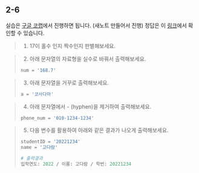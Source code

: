 ## 2-6 

실습은 [구글 코랩](https://colab.research.google.com/)에서 진행하면 됩니다. (새노트 만들어서 진행) 정답은 이 [링크](https://colab.research.google.com/drive/1QIi42_C__WCs-ia1VveLzu28dnLxxRiW#scrollTo=Z4V_H3podTsf)에서 확인할 수 있습니다.

>  1. 17이 홀수 인지 짝수인지 판별해보세요.



> 2. 아래 문자열의 자료형을 실수로 바꿔서 출력해보세요.
> ```python
> num = '168.7'
> ```



> 3. 아래 문자열을 거꾸로 출력해보세요.
> ```python
> a = '코사다마'
> ```



> 4. 아래 문자열에서 - (hyphen)을 제거하여 출력해보세요.
>```python
> phone_num = '010-1234-1234'
>```



> 5. 다음 변수를 활용하여 아래와 같은 결과가 나오게 출력해보세요.
> ```python
> studentID = '20221234'
> name = '고다람'
> ```
> ```python
> # 출력결과
> 입학연도: 2022 / 이름: 고다람 / 학번: 20221234
> ```
